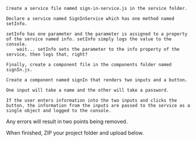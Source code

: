     Create a service file named sign-in-service.js in the service folder.

    Declare a service named SignInService which has one method named setInfo.

    setInfo has one parameter and the parameter is assigned to a property of the service named info. setInfo simply logs the value to the console.
        wait... setInfo sets the parameter to the info property of the service, then logs that, right?

    Finally, create a component file in the components folder named signIn.js.
    
    Create a component named signIn that renders two inputs and a button. 

    One input will take a name and the other will take a password.

    If the user enters information into the two inputs and clicks the button, the information from the inputs are passed to the service as a single object and logged to the console.

Any errors will result in two points being removed.

When finished, ZIP your project folder and upload below.